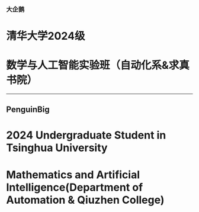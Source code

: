 ### 大企鹅
# 清华大学2024级
# 数学与人工智能实验班（自动化系&求真书院）
---
## PenguinBig
# 2024 Undergraduate Student in Tsinghua University
# Mathematics and Artificial Intelligence(Department of Automation & Qiuzhen College)

<!--
**PenguinBig/PenguinBig** is a ✨ _special_ ✨ repository because its `README.md` (this file) appears on your GitHub profile.

Here are some ideas to get you started:

- 🔭 I’m currently working on ...
- 🌱 I’m currently learning ...
- 👯 I’m looking to collaborate on ...
- 🤔 I’m looking for help with ...
- 💬 Ask me about ...
- 📫 How to reach me: ...
- 😄 Pronouns: ...
- ⚡ Fun fact: ...
-->
